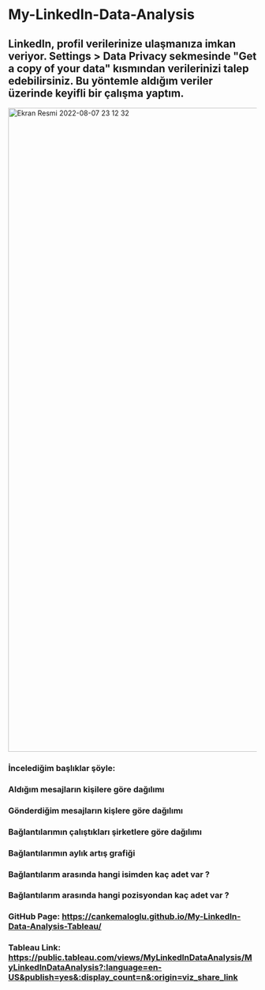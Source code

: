 # My-LinkedIn-Data-Analysis

## LinkedIn, profil verilerinize ulaşmanıza imkan veriyor. Settings > Data Privacy sekmesinde "Get a copy of your data" kısmından verilerinizi talep edebilirsiniz. Bu yöntemle aldığım veriler üzerinde keyifli bir çalışma yaptım. 

<img width="1303" alt="Ekran Resmi 2022-08-07 23 12 32" src="https://user-images.githubusercontent.com/108472471/183309759-893333be-b355-4175-841a-1495631aed51.png">

### İncelediğim başlıklar şöyle:
### Aldığım mesajların kişilere göre dağılımı
### Gönderdiğim mesajların kişlere göre dağılımı
### Bağlantılarımın çalıştıkları şirketlere göre dağılımı
### Bağlantılarımın aylık artış grafiği
### Bağlantılarım arasında hangi isimden kaç adet var ?
### Bağlantılarım arasında hangi pozisyondan kaç adet var ? 


### GitHub Page: https://cankemaloglu.github.io/My-LinkedIn-Data-Analysis-Tableau/
### Tableau Link: https://public.tableau.com/views/MyLinkedInDataAnalysis/MyLinkedInDataAnalysis?:language=en-US&publish=yes&:display_count=n&:origin=viz_share_link 
